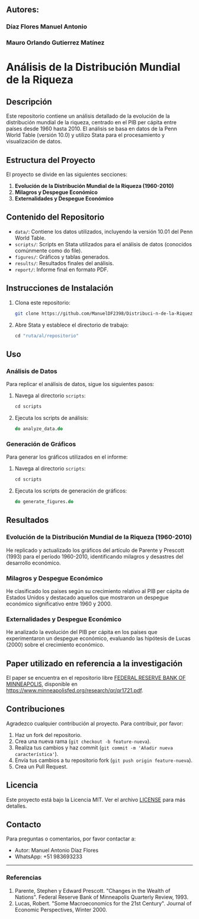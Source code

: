 ## Autores:
### Díaz Flores Manuel Antonio
### Mauro Orlando Gutierrez Matínez

##

# Análisis de la Distribución Mundial de la Riqueza

## Descripción

Este repositorio contiene un análisis detallado de la evolución de la distribución mundial de la riqueza, centrado en el PIB per cápita entre países desde 1960 hasta 2010. El análisis se basa en datos de la Penn World Table (versión 10.0) y utilizo Stata para el procesamiento y visualización de datos.

## Estructura del Proyecto

El proyecto se divide en las siguientes secciones:

1. **Evolución de la Distribución Mundial de la Riqueza (1960-2010)**
2. **Milagros y Despegue Económico**
3. **Externalidades y Despegue Económico**

## Contenido del Repositorio

- `data/`: Contiene los datos utilizados, incluyendo la versión 10.01 del Penn World Table.
- `scripts/`: Scripts en Stata utilizados para el análisis de datos (conocidos comúnmente como do file).
- `figures/`: Gráficos y tablas generados.
- `results/`: Resultados finales del análisis.
- `report/`: Informe final en formato PDF.

## Instrucciones de Instalación

1. Clona este repositorio:
    ```bash
    git clone https://github.com/ManuelDF2398/Distribuci-n-de-la-Riqueza---PWT-10.01.git
    ```

2. Abre Stata y establece el directorio de trabajo:
    ```stata
    cd "ruta/al/repositorio"
    ```

## Uso

### Análisis de Datos

Para replicar el análisis de datos, sigue los siguientes pasos:

1. Navega al directorio `scripts`:
    ```stata
    cd scripts
    ```

2. Ejecuta los scripts de análisis:
    ```stata
    do analyze_data.do
    ```

### Generación de Gráficos

Para generar los gráficos utilizados en el informe:

1. Navega al directorio `scripts`:
    ```stata
    cd scripts
    ```

2. Ejecuta los scripts de generación de gráficos:
    ```stata
    do generate_figures.do
    ```

## Resultados

### Evolución de la Distribución Mundial de la Riqueza (1960-2010)

He replicado y actualizado los gráficos del artículo de Parente y Prescott (1993) para el período 1960-2010, identificando milagros y desastres del desarrollo económico.

### Milagros y Despegue Económico

He clasificado los países según su crecimiento relativo al PIB per cápita de Estados Unidos y destacado aquellos que mostraron un despegue económico significativo entre 1960 y 2000.

### Externalidades y Despegue Económico

He analizado la evolución del PIB per cápita en los países que experimentaron un despegue económico, evaluando las hipótesis de Lucas (2000) sobre el crecimiento económico.

## Paper utilizado en referencia a la investigación
El paper se encuentra en el repositorio libre [FEDERAL RESERVE BANK OF MINNEAPOLIS][homepage], disponible en https://www.minneapolisfed.org/research/qr/qr1721.pdf.

[homepage]: https://www.minneapolisfed.org/

## Contribuciones

Agradezco cualquier contribución al proyecto. Para contribuir, por favor:

1. Haz un fork del repositorio.
2. Crea una nueva rama (`git checkout -b feature-nueva`).
3. Realiza tus cambios y haz commit (`git commit -m 'Añadir nueva característica'`).
4. Envía tus cambios a tu repositorio fork (`git push origin feature-nueva`).
5. Crea un Pull Request.

## Licencia

Este proyecto está bajo la Licencia MIT. Ver el archivo [LICENSE](LICENSE) para más detalles.

## Contacto

Para preguntas o comentarios, por favor contactar a:

- Autor: Manuel Antonio Díaz Flores
- WhatsApp: +51 983693233

---

### Referencias

1. Parente, Stephen y Edward Prescott. "Changes in the Wealth of Nations". Federal Reserve Bank of Minneapolis Quarterly Review, 1993.
2. Lucas, Robert. "Some Macroeconomics for the 21st Century". Journal of Economic Perspectives, Winter 2000.
